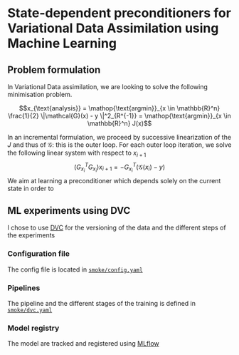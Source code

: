 # State-dependent preconditioners for Variational Data Assimilation using Machine Learning
## Problem formulation
In Variational Data assimilation, we are looking to solve the following minimisation problem.

$$x_{\text{analysis}} = \mathop{\text{argmin}}_{x \in \mathbb{R}^n} \frac{1}{2} \|\mathcal{G}(x) - y \|^2_{R^{-1}} = \mathop{\text{argmin}}_{x \in \mathbb{R}^n} J(x)$$

In an incremental formulation, we proceed by successive linearization of the $J$ and thus of $\mathcal{G}$: this is the outer loop. For each outer loop iteration, we solve the following linear system with respect to $x_{i+1}$
$$(G_{x_{i}}^TG_{x_{i}})x_{i+1} = -G_{x_{i}}^T(\mathcal{G}(x_i) - y)$$
We aim at learning a preconditioner which depends solely on the current state in order to 

## ML experiments using DVC
I chose to use [DVC](https://dvc.org) for the versioning of the data and the different steps of the experiments
### Configuration file
The config file is located in [`smoke/config.yaml`](./smoke/config.yaml)

### Pipelines
The pipeline and the different stages of the training is defined in [`smoke/dvc.yaml`](./smoke/dvc.yaml)

### Model registry
The model are tracked and registered using [MLflow](https://mlflow.org/)
